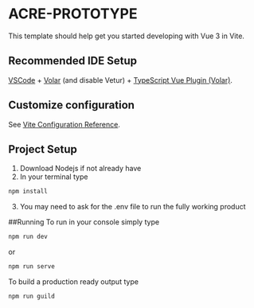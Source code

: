 # ACRE-PROTOTYPE

This template should help get you started developing with Vue 3 in Vite.

## Recommended IDE Setup

[VSCode](https://code.visualstudio.com/) + [Volar](https://marketplace.visualstudio.com/items?itemName=Vue.volar) (and disable Vetur) + [TypeScript Vue Plugin (Volar)](https://marketplace.visualstudio.com/items?itemName=Vue.vscode-typescript-vue-plugin).

## Customize configuration

See [Vite Configuration Reference](https://vitejs.dev/config/).

## Project Setup

1. Download Nodejs if not already have
2. In your terminal type

```sh
npm install
```
3. You may need to ask for the .env file to run the fully working product

##Running
To run in your console simply type 

```sh
npm run dev
```
or
```sh
npm run serve
```
To build a production ready output type
```sh
npm run guild
```
